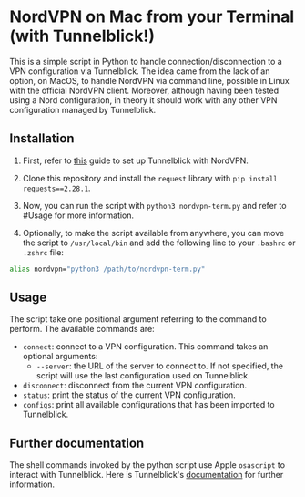 # NordVPN on Mac from your Terminal (with Tunnelblick!)

This is a simple script in Python to handle connection/disconnection to a VPN configuration via Tunnelblick. The idea
came from the lack of an option, on MacOS, to handle NordVPN via command line, possible in Linux with the official
NordVPN client. Moreover, although having been tested using a Nord configuration, in theory it should work with any
other VPN configuration managed by Tunnelblick.

## Installation

1. First, refer
   to [this](https://support.nordvpn.com/Connectivity/macOS/1061815912/Manual-connection-setup-with-Tunnelblick-on-macOS.htm)
   guide to set up Tunnelblick with NordVPN.
2. Clone this repository and install the `request` library with `pip install requests==2.28.1`.
3. Now, you can run the script with `python3 nordvpn-term.py` and refer to #Usage for more information.

4. Optionally, to make the script available from anywhere, you can move the script to `/usr/local/bin` and add the
   following line to your `.bashrc` or `.zshrc` file:

```bash
alias nordvpn="python3 /path/to/nordvpn-term.py"
```

## Usage

The script take one positional argument referring to the command to perform. The available commands are:

- `connect`: connect to a VPN configuration. This command takes an optional arguments:
    - `--server`: the URL of the server to connect to. If not specified, the script will use the last configuration
      used on Tunnelblick.
- `disconnect`: disconnect from the current VPN configuration.
- `status`: print the status of the current VPN configuration.
- `configs`: print all available configurations that has been imported to Tunnelblick.


## Further documentation

The shell commands invoked by the python script use Apple `osascript` to interact with Tunnelblick.
Here is Tunnelblick's [documentation](https://tunnelblick.net/cAppleScriptSupport.html) for further information.


